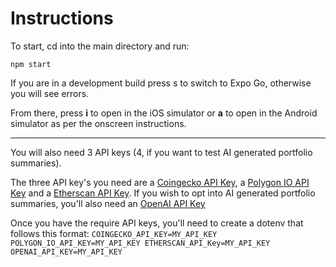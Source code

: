 # Instructions

To start, cd into the main directory and run:

``
npm start
``

If you are in a development build press s to switch to Expo Go, otherwise you will see errors.

From there, press **i** to open in the iOS simulator or **a** to open in the Android simulator as per the onscreen instructions.

---

You will also need 3 API keys (4, if you want to test AI generated portfolio summaries). 

The three API key's you need are a [Coingecko API Key](https://www.coingecko.com/en/api), a [Polygon IO API Key](https://polygon.io/) and a [Etherscan API Key](https://etherscan.io/apis).
If you wish to opt into AI generated portfolio summaries, you'll also need an [OpenAI API Key](https://platform.openai.com/api-keys)

Once you have the require API keys, you'll need to create a dotenv that follows this format:
``
COINGECKO_API_KEY=MY_API_KEY
POLYGON_IO_API_KEY=MY_API_KEY
ETHERSCAN_API_Key=MY_API_KEY
OPENAI_API_KEY=MY_API_KEY
``
